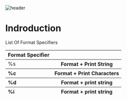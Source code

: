 ![header](https://capsule-render.vercel.app/api?type=soft&color=0:EEFF00,100:a82da8&height=300&section=header&text=Printf%20&fontSize=60&desc=Written%20by%20Jacob%20leon%20and%20Chapman%20Hunt%20&animation=fadeIn)

<h1>Indroduction</h1>
<p>List Of Format Specifiers</p>

<table>
    <thead>
        <tr>
            <th align="left">Format Specifier</th>
            <th align="left"></th>
        </tr>
    </thead>
    <tbody>
        <tr>
            <td align="left">%s</td>
             <th align="center">Format + Print String</th>
        </tr>
    </tbody>
     <thead>
        <tr>
            <th align="left">%c</th>
            <th align="center">Format + Print Characters</th>
        </tr>
    </thead>
     <thead>
        <tr>
            <th align="left">%d</th>
            <th align="center">Format + print string</th>
        </tr>
    </thead>
     <thead>
        <tr>
            <th align="left">%i</th>
            <th align="center">Format + print string</th>
        </tr>
    </thead>
</table>


